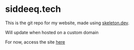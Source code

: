 # siddeeq.tech

This is the git repo for my website, made using [skeleton.dev](https://www.skeleton.dev/).

Will update when hosted on a custom domain

For now, access the site [here](https://singular-rolypoly-b24f6d.netlify.app/)
